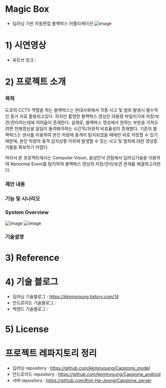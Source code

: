 # Magic Box 
- 딥러닝 기반 자동편집 블랙박스 어플리케이션
![image](https://user-images.githubusercontent.com/61506233/100989312-15140e80-3594-11eb-956e-30632ad1a4c9.png)


# 1) 시연영상
- 유트브 링크 : 


# 2) 프로젝트 소개
### 목적
도로의 CCTV 역할을 하는 블랙박스는 현대사회에서 각종 사고 및 범죄 발생시 필수적인 증거 자료 활용되고있다. 
하지만 촬영한 블랙박스 영상은 대용량 파일이기에 저장/보관/관리하는데에 어려움이 존재한다. 실제로, 블랙박스 영상에서 원하는 부분을 가져오려면 전체영상을 일일이 돌려봐야하는 시간적/자원적 비효율성이 존재했다. 기존의 블랙박스는 센서를 이용하여 본인 차량에 충격이 탐지되었을 때에만 따로 저장할 수 있기 때문에, 본인 차량의 충격 감지상황 이외에 발생할 수 있는 사고 및 범죄에 대한 영상증거물을 확보하기 어렵다. 

따라서 본 프로젝트에서는 Computer Vision, 음성인식 관점에서 딥러닝기술을 이용하여 Abnormal Event를 탐지하여 블랙박스 영상의 저장/관리/보관 문제를 해결하고자한다.

### 제안 내용


### 기능 및 시나리오

### System Overview
![image](https://user-images.githubusercontent.com/61506233/100989472-41c82600-3594-11eb-9ce9-3675edf1dbdb.png)
![image](https://user-images.githubusercontent.com/61506233/100991239-1e05df80-3596-11eb-9a5c-5473357e3f8b.png)

### 기술설명

# 3) Reference

# 4) 기술 블로그
- 딥러닝 기술블로그 : https://kkminyoung.tistory.com/14
- 안드로이드 기술블로그 : 
- 백엔드 기술블로그 : 

# 5) License


# 프로젝트 레파지토리 정리
- 딥러닝 repository : https://github.com/kkminyoung/Capstone_model
- 안드로이드 repository : https://github.com/kkminyoung/Capstone_android
- 서버 repository : https://github.com/Kim-Ha-Jeong/Capstone_server

